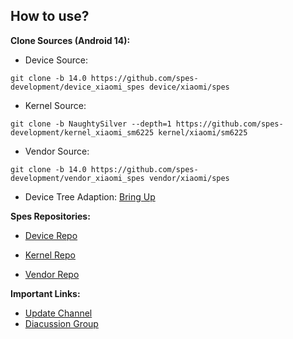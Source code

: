 ## How to use?
<b>Clone Sources (Android 14):</b>
- Device Source:
```
git clone -b 14.0 https://github.com/spes-development/device_xiaomi_spes device/xiaomi/spes
```
- Kernel Source:
```
git clone -b NaughtySilver --depth=1 https://github.com/spes-development/kernel_xiaomi_sm6225 kernel/xiaomi/sm6225
```
- Vendor Source:
```
git clone -b 14.0 https://github.com/spes-development/vendor_xiaomi_spes vendor/xiaomi/spes
```
- Device Tree Adaption:
[Bring Up](https://github.com/spes-development/device_xiaomi_spes/commit/ddbf1e1c490bf1ca4a46f88f9a30b8fafba8c3f5)

<b>Spes Repositories:</b>
- [Device Repo](https://github.com/spes-development/device_xiaomi_spes)

- [Kernel Repo](https://github.com/spes-development/kernel_xiaomi_sm6225)

- [Vendor Repo](https://github.com/spes-development/vendor_xiaomi_spes)

<b>Important Links:</b>
- [Update Channel](https://t.me/TanvirBuilds)
- [Diacussion Group](https://t.me/TanvirBuildsSupport)
